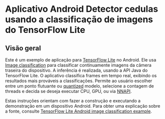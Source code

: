 # Aplicativo Android Detector cedulas usando a classificação de imagens do TensorFlow Lite

## Visão geral

Este é um exemplo de aplicação para [TensorFlow Lite](https://tensorflow.org/lite)
no Android. Ele usa
[Image classification](https://www.tensorflow.org/lite/models/image_classification/overview)
para classificar continuamente imagens da câmera traseira do dispositivo.
A inferência é realizada, usando a API Java do TensorFlow Lite. O aplicativo
classifica frames em tempo real, exibindo os resultados mais prováveis a 
classificações. Permite ao usuário escolher entre um ponto flutuante ou
[quantized](https://www.tensorflow.org/lite/performance/post_training_quantization)
modelo, selecione a contagem de threads e decida se deseja executar CPU, GPU, ou via
[NNAPI](https://developer.android.com/ndk/guides/neuralnetworks).

Estas instruções orientam com fazer a construção e executando a demonstração em um dispositivo Android. 
Para obter uma explicação sobre a fonte, consulte
[TensorFlow Lite Android image classification example](https://www.tensorflow.org/lite/models/image_classification/android).

<!-- TODO(b/124116863): Add app screenshot. -->



